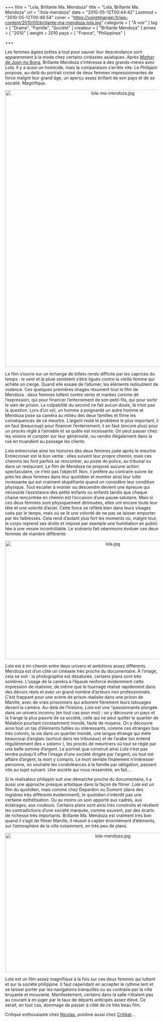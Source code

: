 +++
titre = "Lola, Brillante Ma. Mendoza"
title = "Lola, Brillante Ma. Mendoza"
url = "/lola-mendoza"
date = "2010-05-12T00:44:42"
Lastmod = "2010-05-12T00:48:54"
cover = "https://voiretmanger.fr/wp-content/2010/05/brillante-ma-mendoza-lola.jpg"
categorie = [ "À voir" ]
tag = [ "Drame", "Famille", "Société" ]
createur = [ "Brillante Mendoza" ]
annee = [ "2010" ]
weight = 2010
pays = [ "France", "Philippines" ]

+++

<p>Les femmes âgées prêtes à tout pour sauver leur descendance sont apparemment à la mode chez certains cinéastes asiatiques. Après <a href="https://voiretmanger.fr/2010/01/30/mother-bong/"><em>Mother</em> de Joon-ho Bong</a>, Brillante Mendoza s&rsquo;intéresse à des grands-mères avec <em>Lola</em>. Il y a aussi un homicide, mais la comparaison s&rsquo;arrête vite. Le Philippin propose, au-delà du portrait croisé de deux femmes impressionnantes de force malgré leur grand âge, un aperçu assez brillant de son pays et de sa société. Magnifique.</p>
<p><a href="http://www.allocine.fr/film/fichefilm_gen_cfilm=172486.html"> </a></p>
<p style="text-align: center;"><a href="http://www.allocine.fr/film/fichefilm_gen_cfilm=172486.html" target="_blank"></a></p>
<p><a href="http://www.allocine.fr/film/fichefilm_gen_cfilm=172486.html" target="_blank"></p>
<div style="text-align: center;"><img class="aligncenter" src="https://voiretmanger.fr/wp-content/2010/05/lola-ma-mendoza.jpg" border="0" alt="lola-ma-mendoza.jpg" width="690" height="908" /></div>
<p></a></p>
<p>Le film s&rsquo;ouvre sur un échange de billets rendu difficile par les caprices du temps : le vent et la pluie semblent s&rsquo;être ligués contre la vieille femme qui achète un cierge. Quand elle essaie de l&rsquo;allumer, les éléments redoublent de violence. Ces quelques premières images résument tout le film de Mendoza : deux femmes luttent contre vents et marées comme dit l&rsquo;expression, qui pour financer l&rsquo;enterrement de son petit-fils, qui pour sortir le sien de prison. La culpabilité du second ne fait aucun doute, là n&rsquo;est pas la question. Lors d&rsquo;un vol, un homme a poignardé un autre homme et Mendoza pose sa caméra au milieu des deux familles et filme les conséquences de ce meurtre. L&rsquo;argent reste le problème le plus important, il en faut (beaucoup) pour financer l&rsquo;enterrement, il en faut (encore plus) pour un procès réglé à l&rsquo;amiable et sa quête est incessante. On peut passer chez les voisins et compter sur leur générosité, ou vendre illégalement dans la rue en truandant au passage les clients.</p>
<p><em>Lola</em> entrecroise ainsi les histoires des deux femmes juste après le meurtre. Entrecroiser est le bon verbe : elles suivent leur propre chemin, mais ces chemins les font parfois se rencontrer, au poste de police, au tribunal ou dans un restaurant. Le film de Mendoza ne propose aucune action spectaculaire, ce n&rsquo;est pas l&rsquo;objectif. Non, il préfère au contraire suivre de près les deux femmes dans leur quotidien et montrer ainsi leur lutte incessante qui est vraiment stupéfiante quand on considère leur condition physique. Tout escalier à monter ou descendre devient une épreuve qui nécessite l&rsquo;assistance des petits enfants ou enfants tandis que chaque chaise rencontrée en chemin est l&rsquo;occasion d&rsquo;une pause salutaire. Mais si ces deux femmes sont physiquement diminuées, elles ont encore toute leur tête et une volonté d&rsquo;acier. Cette force se reflète bien dans leurs visages usés par le temps, mais où se lit une volonté de ne pas se laisser emporter par les faiblesses. Cela rend d&rsquo;autant plus fort les moments où, malgré tout, le corps reprend ses droits et impose par exemple une humiliation en public liée à une vessie incontrôlable. Le scénario fait néanmoins évoluer ces deux femmes de manière différente</p>
<div style="text-align: center;"><img class="aligncenter" src="https://voiretmanger.fr/wp-content/2010/05/lola.jpg" border="0" alt="lola.jpg" width="690" height="388" /></div>
<p><em>Lola</em> est à mi-chemin entre deux univers et ambitions assez différents. Mendoza est d&rsquo;un côté un cinéaste très proche du documentaire. À l&rsquo;image, cela se voit : la photographie est désaturée, certains plans sont très sombres. L&rsquo;usage de la caméra à l&rsquo;épaule renforce évidemment cette impression de réalisme, de même que le tournage réalisé rapidement dans des décors réels et avec un grand nombre d&rsquo;acteurs non professionnels. C&rsquo;est frappant pour une scène de prison réalisée dans une prison de Manille, avec de vrais prisonniers qui arborent fièrement leurs tatouages devant la caméra. Au-delà de l&rsquo;histoire, <em>Lola</em> est une ^passionnante plongée dans un univers inconnu (en tout cas pour moi) : on y découvre un pays et la frange la plus pauvre de sa société, celle qui ne peut quitter le quartier de Malabon pourtant constamment inondé, faute de moyens. On y découvre ainsi tout un tas d&rsquo;éléments futiles ou intéressants, comme ces étranges bus très colorés, la vie dans un quartier inondé, une langue étrange qui mèle beaucoup d&rsquo;anglais (surtout dans les tribunaux) et de l&rsquo;arabe (on entend régulièrement des &laquo;&nbsp;<em>salam</em>&laquo;&nbsp;), les procès de meurtriers où tout se règle par une belle somme d&rsquo;argent. Le portrait que construit ainsi <em>Lola</em> n&rsquo;est pas tendre puisqu&rsquo;il offre l&rsquo;image d&rsquo;une société dirigée par l&rsquo;argent, où tout est affaire d&rsquo;argent, la mort y compris. Le mort semble finalement n&rsquo;intéresser personne, on souhaite les condoléances à la famille par obligation, passant vite au sujet suivant. Une société qui nous ressemble, en fait…</p>
<p>Si le réalisateur philippin suit une démarche proche du documentaire, il a aussi une approche presque artistique dans la façon de filmer. <em>Lola</em> est un film du quotidien, mais comme chez Depardon ou Dumont (dans des registres très différents évidemment), le quotidien n&rsquo;interdit pas une certaine esthétisation. Ou au moins un soin apporté aux cadres, aux éclairages, aux couleurs. Certains plans sont ainsi très construits et révèlent les contradictions d&rsquo;une société marquée, comme souvent, par des écarts de richesse très importants. Brillante Ma. Mendoza est vraiment très bon quand il s&rsquo;agit de filmer Manille, il réussit à capter énormément d&rsquo;éléments, sur l&rsquo;atmosphère de la ville notamment, en très peu de plans.</p>
<div style="text-align: center;"><img class="aligncenter" src="https://voiretmanger.fr/wp-content/2010/05/lola-mendoza2.jpg" border="0" alt="lola-mendoza.jpg" width="690" height="457" /></div>
<p><em>Lola</em> est un film assez magnifique à la fois sur ces deux femmes qui luttent et sur la société philippine. Il faut cependant en accepter le rythme lent et se laisser porter par les navigations tranquilles ou au contraire par la ville bruyante et mouvante. Manifestement, certains dans la salle n&rsquo;étaient pas au courant à en juger par le taux de départs anticipés assez élevé. Ce serait, en tout cas, dommage de passer à côté de ce très beau film.</p>
<p>Critique enthousiaste chez <a href="http://www.filmosphere.com/2010/04/critique-lola-2009/">Nicolas</a>, positive aussi chez <a href="http://www.critikat.com/Lola.html">Critikat</a>…</p>

